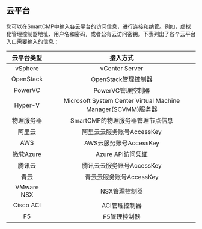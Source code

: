 

## 云平台

您可以在SmartCMP中输入各云平台的访问信息，进行连接和纳管。例如，虚拟化管理控制器地址、用户名和密码，或者公有云访问密钥。下表列出了各个云平台入口需要输入的信息：

 云平台类型|接入方式
 :------:|:------: 
vSphere|vCenter Server
OpenStack|OpenStack管理控制器
PowerVC |PowerVC管理控制器
Hyper-V|Microsoft System Center Virtual Machine Manager(SCVMM)服务器
物理服务器 |SmartCMP的物理服务器管理节点信息
阿里云  |阿里云云服务账号AccessKey
AWS  |AWS云服务账号AccessKey
微软Azure|  Azure API访问凭证
腾讯云|腾讯云云服务账号AccessKey
青云|   青云云服务账号AccessKey
VMware NSX  |NSX管理控制器 
Cisco ACI  |ACI管理控制器 
F5  |F5管理控制器 

